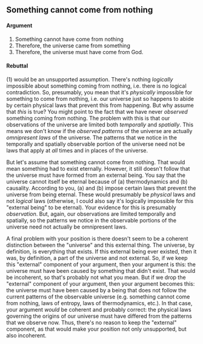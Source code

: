 ## Something cannot come from nothing

#### Argument

1. Something cannot have come from nothing
2. Therefore, the universe came from something
3. Therefore, the universe must have come from God.

#### Rebuttal

(1) would be an unsupported assumption. There's nothing *logically* impossible about something coming from nothing, i.e. there is no logical contradiction. So, presumably, you mean that it's *physically* impossible for something to come from nothing, i.e. our universe just so happens to abide by certain physical laws that prevent this from happening. But why assume that *this* is true? You might point to the fact that we have never *observed* something coming from nothing. The problem with this is that our observations of the universe are limited both *temporally* and *spatially*. This means we don't know if the *observed patterns* of the universe are actually *omnipresent laws* of the universe. The patterns that we notice in the temporally and spatially observable portion of the universe need not be laws that apply at *all* times and in places of the universe.

But let's assume that something cannot come from nothing. That would mean something had to exist eternally. However, it still doesn't follow that the universe must have formed from an external being. You say that the universe cannot itself be eternal because of (a) thermodynamics and (b) causality. According to you, (a) and (b) impose certain laws that prevent the universe from being eternal. These would presumably be *physical* laws and not *logical* laws (otherwise, I could also say it's logically impossible for this "external being" to be eternal). Your evidence for this is presumably *observation*. But, again, our observations are limited temporally and spatially, so the patterns we notice in the observable portions of the universe need not actually be omnipresent laws.

A final problem with your position is there doesn't seem to be a coherent distinction between the "universe" and this external thing. The universe, by definition, is everything that exists. If this external being ever existed, then it was, by definition, a part of the universe and not external. So, if we keep this "external" component of your argument, then your argument is this: the universe must have been caused by something that didn't exist. That would be incoherent, so that's probably not what you mean. But if we drop the "external" component of your argument, then your argument becomes this: the universe must have been caused by a being that does not follow the current patterns of the observable universe (e.g. something cannot come from nothing, laws of entropy, laws of thermodynamics, etc.). In that case, your argument *would* be coherent and probably correct: the physical laws governing the origins of our universe must have differed from the patterns that we observe now. Thus, there's no reason to keep the "external" component, as that would make your position not only unsupported, but also incoherent. 